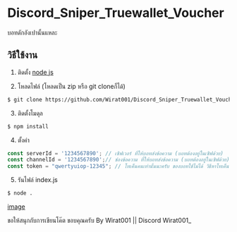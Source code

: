 # Discord_Sniper_Truewallet_Voucher
บอทดักอังเปานั้นแหละ

## วิธีใช้งาน

1. ติดตั้ง [node js](https://nodejs.org/en)

2. โหลดไฟล์ (โหลดเป็น zip หรือ git cloneก็ได้)

```bash
$ git clone https://github.com/Wirat001/Discord_Sniper_Truewallet_Voucher
```
3. ติดตั้งโมดุล
```bash
$ npm install
```
4. ตั้งค่า 
```js
const serverId = '1234567890'; // เซิฟเวอร์ ที่ให้บอทส่งข้อความ (บอทต้องอยู่ในเซิฟด้วย)
const channelId = '1234567890';// ช่องข้อความ ที่ให้บอทส่งข้อความ (บอทต้องอยู่ในเซิฟด้วย)
const token = "qwertyuiop-12345"; // โทเค็นคนเท่านั้นนะครับ ของบอทใช้ไม่ได้ วิธีหาโทเค็น หาเอาเองละกัน
```
5. รันไฟล์ index.js
```bash
$ node .
```
[image](https://github.com/Wirat001/Discord_Sniper_Truewallet_Voucher/blob/main/demo.png)

ขอให้สนุกกับการเขียนโค๊ต ขอบคุณครับ By Wirat001 || Discord Wirat001_
